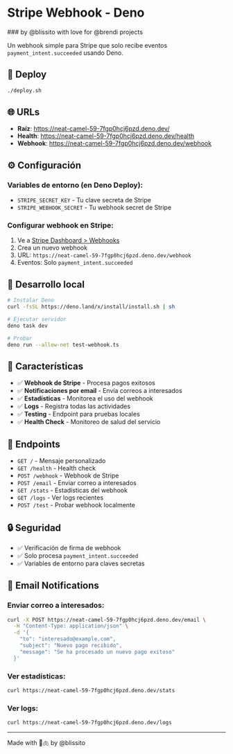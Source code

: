 # Stripe Webhook - Deno

### by @blissito with love for @brendi projects

Un webhook simple para Stripe que solo recibe eventos `payment_intent.succeeded` usando Deno.

## 🚀 Deploy

```bash
./deploy.sh
```

## 🌐 URLs

- **Raíz**: https://neat-camel-59-7fgp0hcj6pzd.deno.dev/
- **Health**: https://neat-camel-59-7fgp0hcj6pzd.deno.dev/health
- **Webhook**: https://neat-camel-59-7fgp0hcj6pzd.deno.dev/webhook

## ⚙️ Configuración

### Variables de entorno (en Deno Deploy):

- `STRIPE_SECRET_KEY` - Tu clave secreta de Stripe
- `STRIPE_WEBHOOK_SECRET` - Tu webhook secret de Stripe

### Configurar webhook en Stripe:

1. Ve a [Stripe Dashboard > Webhooks](https://dashboard.stripe.com/webhooks)
2. Crea un nuevo webhook
3. URL: `https://neat-camel-59-7fgp0hcj6pzd.deno.dev/webhook`
4. Eventos: Solo `payment_intent.succeeded`

## 🧪 Desarrollo local

```bash
# Instalar Deno
curl -fsSL https://deno.land/x/install/install.sh | sh

# Ejecutar servidor
deno task dev

# Probar
deno run --allow-net test-webhook.ts
```

## 🚀 Características

- ✅ **Webhook de Stripe** - Procesa pagos exitosos
- ✅ **Notificaciones por email** - Envía correos a interesados
- ✅ **Estadísticas** - Monitorea el uso del webhook
- ✅ **Logs** - Registra todas las actividades
- ✅ **Testing** - Endpoint para pruebas locales
- ✅ **Health Check** - Monitoreo de salud del servicio

## 📝 Endpoints

- `GET /` - Mensaje personalizado
- `GET /health` - Health check
- `POST /webhook` - Webhook de Stripe
- `POST /email` - Enviar correo a interesados
- `GET /stats` - Estadísticas del webhook
- `GET /logs` - Ver logs recientes
- `POST /test` - Probar webhook localmente

## 🔒 Seguridad

- ✅ Verificación de firma de webhook
- ✅ Solo procesa `payment_intent.succeeded`
- ✅ Variables de entorno para claves secretas

## 📧 Email Notifications

### Enviar correo a interesados:

```bash
curl -X POST https://neat-camel-59-7fgp0hcj6pzd.deno.dev/email \
  -H "Content-Type: application/json" \
  -d '{
    "to": "interesado@example.com",
    "subject": "Nuevo pago recibido",
    "message": "Se ha procesado un nuevo pago exitoso"
  }'
```

### Ver estadísticas:

```bash
curl https://neat-camel-59-7fgp0hcj6pzd.deno.dev/stats
```

### Ver logs:

```bash
curl https://neat-camel-59-7fgp0hcj6pzd.deno.dev/logs
```

---

Made with 🚬🫁 by @blissito
